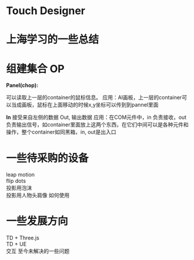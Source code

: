 # Touch Designer

# 上海学习的一些总结


# 组建集合 OP 
**Panel(chop):**

可以读取上一层的container的鼠标信息。
应用：AI画板，上一层的container可以当成画板，鼠标在上面移动的时候x,y坐标可以传到到pannel里面

**In**
接受来自左侧的数据
Out, 输出数据
应用：在COM元件中，in 负责接收，out负责输出信号，如container里面放上这两个东西，在它们中间可以是各种元件和操作，整个container如同黑箱，in, out是出入口

# 一些待采购的设备
leap motion  
flip dots  
投影用泡沫  
投影用人物头肩像
如何使用


# 一些发展方向
TD + Three.js  
TD + UE  
交互
至今未解决的一些问题




